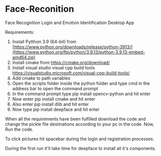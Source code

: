 # Face-Reconition
Face Recognition Login and Emotion Identification Desktop App

Requirements:
1. Install Pytthon 3.9 (64-bit) from [https://www.python.org/downloads/release/python-3913/](https://www.python.org/ftp/python/3.9.13/python-3.9.13-embed-amd64.zip)
2. Install cmake from https://cmake.org/download/
3. Install visual studio visual cpp build tools https://visualstudio.microsoft.com/visual-cpp-build-tools/
4. Add cmake to path variables
6. Open the scripts folder inside the python folder and type cmd in the address bar to open the command prompt
7. In the command prompt type pip install opencv-python and hit enter
8. Now enter pip install cmake and hit enter
9. Also enter pip install dlib and hit enter
10. Now type pip install deepface and hit enter


When all the requirements have been fulfilled download the code and change the pickle file destinations according to your pc in the code.
Now, Run the code.

To click pictures hit spacebar during the login and registration processes.

During the first run it'll take time for deepface to install all it's components.

